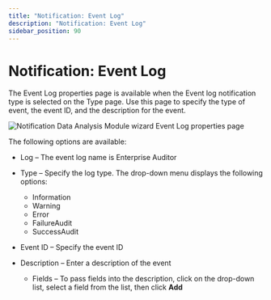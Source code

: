 ```yaml
---
title: "Notification: Event Log"
description: "Notification: Event Log"
sidebar_position: 90
---
```


# Notification: Event Log

The Event Log properties page is available when the Event log notification type is selected on the
Type page. Use this page to specify the type of event, the event ID, and the description for the
event.

![Notification Data Analysis Module wizard Event Log properties page](/images/accessanalyzer/11.6/admin/analysis/notification/eventlog.webp)

The following options are available:

- Log – The event log name is Enterprise Auditor
- Type – Specify the log type. The drop-down menu displays the following options:

    - Information
    - Warning
    - Error
    - FailureAudit
    - SuccessAudit

- Event ID – Specify the event ID
- Description – Enter a description of the event

    - Fields – To pass fields into the description, click on the drop-down list, select a field from
      the list, then click **Add**
